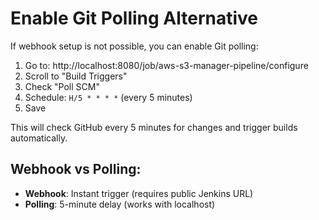 # Enable Git Polling Alternative

If webhook setup is not possible, you can enable Git polling:

1. Go to: http://localhost:8080/job/aws-s3-manager-pipeline/configure
2. Scroll to "Build Triggers"
3. Check "Poll SCM" 
4. Schedule: `H/5 * * * *` (every 5 minutes)
5. Save

This will check GitHub every 5 minutes for changes and trigger builds automatically.

## Webhook vs Polling:
- **Webhook**: Instant trigger (requires public Jenkins URL)
- **Polling**: 5-minute delay (works with localhost)